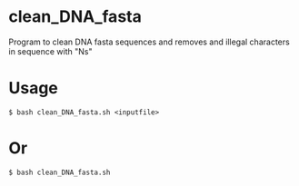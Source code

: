 # clean_DNA_fasta
Program to clean DNA fasta sequences and removes and illegal characters in sequence with "Ns"

# Usage 
```
$ bash clean_DNA_fasta.sh <inputfile>
```
# Or  
```
$ bash clean_DNA_fasta.sh 
```

